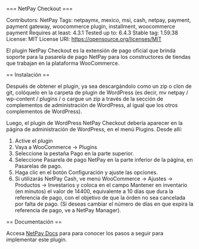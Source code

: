 === NetPay Checkout ===

Contributors: NetPay
Tags: netpaymx, mexico, msi, cash, netpay, payment, payment gateway, woocommerce plugin, installment, woocommerce payment
Requires at least: 4.3.1
Tested up to: 6.4.3
Stable tag: 1.59.38
License: MIT
License URI: https://opensource.org/licenses/MIT

El plugin NetPay Checkout es la extensión de pago oficial que brinda soporte para la pasarela de pago NetPay para los constructores de tiendas que trabajan en la plataforma WooCommerce.

== Instalación ==

Después de obtener el plugin, ya sea descargándolo como un zip o clon de git, colóquelo en la carpeta de plugin de WordPress (es decir, mv netpay / wp-content / plugins / o cargue un zip a través de la sección de complementos de administración de WordPress, al igual que los otros complementos de WordPress).

Luego, el plugin de WordPress NetPay Checkout debería aparecer en la página de administración de WordPress, en el menú Plugins.
Desde allí:
1. Active el plugin
2. Vaya a WooCommerce -> Plugins
3. Seleccione la pestaña Pago en la parte superior.
4. Seleccione Pasarela de pago NetPay en la parte inferior de la página, en Pasarelas de pago.
5. Haga clic en el botón Configuración y ajuste las opciones.
6. Si utilizarás NetPay Cash, ve menú WooCommerce -> Ajustes -> Productos -> Investarios y coloca en el campo Mantener en inventario (en minutos) el valor de 14400, equivalente a 10 días que dura la referencia de pago, con el objetivo de que la órden no sea cancelada por falta de pago. (Si deseas cambiar el número de días en que expira la referencia de pago, ve a NetPay Manager).

== Documentación ==

Accesa [NetPay Docs](https://docs.netpay.com.mx/docs/woocommerce) para para conocer los pasos a seguir para implementar este plugin.

